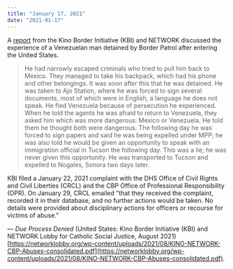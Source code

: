 ```yaml
---
title: "January 17, 2021"
date: "2021-01-17"
---
```


A [report](https://networklobby.org/wp-content/uploads/2021/08/KINO-NETWORK-CBP-Abuses-consolidated.pdf) from the Kino Border Initiative (KBI) and NETWORK discussed the experience of a Venezuelan man detained by Border Patrol after entering the United States.

> He had narrowly escaped criminals who tried to pull him back to Mexico. They managed to take his backpack, which had his phone and other belongings. It was soon after this that he was detained. He was taken to Ajo Station, where he was forced to sign several documents, most of which were in English, a language he does not speak. He fled Venezuela because of persecution he experienced. When he told the agents he was afraid to return to Venezuela, they asked him which was more dangerous: Mexico or Venezuela. He told them he thought both were dangerous. The following day he was forced to sign papers and said he was being expelled under MPP; he was also told he would be given an opportunity to speak with an immigration official in Tucson the following day. This was a lie; he was never given this opportunity. He was transported to Tucson and expelled to Nogales, Sonora two days later.

KBI filed a January 22, 2021 complaint with the DHS Office of Civil Rights and Civil Liberties (CRCL) and the CBP Office of Professional Responsibility (OPR). On January 29, CRCL emailed "that they received the complaint, recorded it in their database, and no further actions would be taken. No details were provided about disciplinary actions for officers or recourse for victims of abuse."

— _Due Process Denied_ (United States: Kino Border Initiative (KBI) and NETWORK Lobby for Catholic Social Justice, August 2021) [https://networklobby.org/wp-content/uploads/2021/08/KINO-NETWORK-CBP-Abuses-consolidated.pdf](https://networklobby.org/wp-content/uploads/2021/08/KINO-NETWORK-CBP-Abuses-consolidated.pdf).

